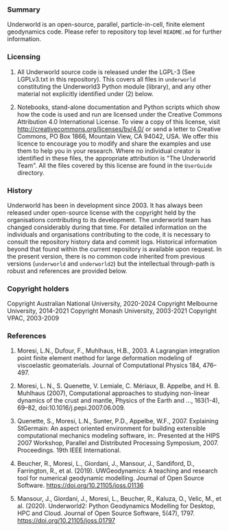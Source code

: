 ### Summary

Underworld is an open-source, parallel, particle-in-cell, finite element geodynamics code. Please refer to repository
top level `README.md` for further information. 

### Licensing

1) All Underworld source code is released under the LGPL-3 (See LGPLv3.txt in this repository). This covers all
files in `underworld` constituting the Underworld3 Python module (library), and any other material not explicitly identified under (2) below.

2) Notebooks, stand-alone documentation and Python scripts which show how the code is used and run are licensed under the Creative Commons Attribution 4.0 International License. To view a copy of this license, visit http://creativecommons.org/licenses/by/4.0/ or send a letter to Creative Commons, PO Box 1866, Mountain View, CA 94042, USA.  We offer this licence to encourage you to modify and share the examples and use them to help you in your research. Where no individual creator is identified in these files, the appropriate attribution is "The Underworld Team". All the files covered by this license are found in the `UserGuide` directory.

### History

Underworld has been in development since 2003. It has always been released under open-source license with the copyright held by the organisations contributing to its development. The underworld team has changed considerably during that time. For detailed information on the individuals and organisations contributing to the code, it is necessary to consult the repository history data and commit logs. Historical information beyond that found within the current repository is available upon request. In the present version, there is no common code inherited from previous versions (`underworld` and `underworld2`) but the intellectual through-path is robust and references are provided below.

### Copyright holders

Copyright Australian National University, 2020-2024
Copyright Melbourne University,           2014-2021
Copyright Monash University,              2003-2021
Copyright VPAC,                           2003-2009

### References

   1. Moresi, L.N., Dufour, F., Muhlhaus, H.B., 2003. A Lagrangian integration point finite element method for large deformation modeling of viscoelastic geomaterials. Journal of Computational Physics 184, 476–497.

   1. Moresi, L. N., S. Quenette, V. Lemiale, C. Mériaux, B. Appelbe, and H. B. Muhlhaus (2007), Computational approaches to studying non-linear dynamics of the crust and mantle, Physics of the Earth and …, 163(1-4), 69–82, doi:10.1016/j.pepi.2007.06.009.

   1. Quenette, S., Moresi, L.N., Sunter, P.D., Appelbe, W.F., 2007. Explaining StGermain: An aspect oriented environment for building extensible computational mechanics modeling software, in:. Presented at the HIPS 2007 Workshop, Parallel and Distributed Processing Symposium, 2007. Proceedings. 19th IEEE International.

   1. Beucher, R., Moresi, L., Giordani, J., Mansour, J., Sandiford, D., Farrington, R., et al. (2019). UWGeodynamics: A teaching and research tool for numerical geodynamic modelling. Journal of Open Source Software. https://doi.org/10.21105/joss.01136

   1. Mansour, J., Giordani, J., Moresi, L., Beucher, R., Kaluza, O., Velic, M., et al. (2020). Underworld2: Python Geodynamics Modelling for Desktop, HPC and Cloud. Journal of Open Source Software, 5(47), 1797. https://doi.org/10.21105/joss.01797




